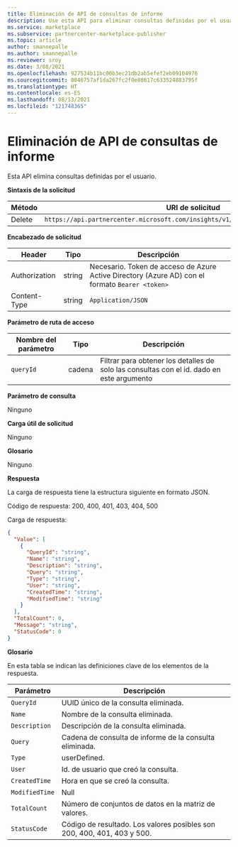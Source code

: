 ```yaml
---
title: Eliminación de API de consultas de informe
description: Use esta API para eliminar consultas definidas por el usuario para el análisis del marketplace comercial.
ms.service: marketplace
ms.subservice: partnercenter-marketplace-publisher
ms.topic: article
author: smannepalle
ms.author: smannepalle
ms.reviewer: sroy
ms.date: 3/08/2021
ms.openlocfilehash: 927534b11bc00b3ec21db2ab5efef2eb09104976
ms.sourcegitcommit: 0046757af1da267fc2f0e88617c633524883795f
ms.translationtype: HT
ms.contentlocale: es-ES
ms.lasthandoff: 08/13/2021
ms.locfileid: "121748365"
---
```

# <a name="delete-report-queries-api"></a>Eliminación de API de consultas de informe

Esta API elimina consultas definidas por el usuario.

**Sintaxis de la solicitud**

| **Método** | **URI de solicitud** |
| --- | --- |
| Delete | `https://api.partnercenter.microsoft.com/insights/v1/cmp/ScheduledQueries/{queryId}` |

**Encabezado de solicitud**

| **Header** | **Tipo** | **Descripción** |
| --- | --- | --- |
| Authorization | string | Necesario. Token de acceso de Azure Active Directory (Azure AD) con el formato `Bearer <token>` |
| Content-Type | string | `Application/JSON` |

**Parámetro de ruta de acceso**

| **Nombre del parámetro** | **Tipo** | **Descripción** |
| --- | --- | --- |
| `queryId` | cadena | Filtrar para obtener los detalles de solo las consultas con el id. dado en este argumento |

**Parámetro de consulta**

Ninguno

**Carga útil de solicitud**

Ninguno

**Glosario**

Ninguno

**Respuesta**

La carga de respuesta tiene la estructura siguiente en formato JSON.

Código de respuesta: 200, 400, 401, 403, 404, 500

Carga de respuesta:

```json
{
  "Value": [
    {
      "QueryId": "string",
      "Name": "string",
      "Description": "string",
      "Query": "string",
      "Type": "string",
      "User": "string",
      "CreatedTime": "string",
      "ModifiedTime": "string"
    }
  ],
  "TotalCount": 0,
  "Message": "string",
  "StatusCode": 0
}
```

**Glosario**

En esta tabla se indican las definiciones clave de los elementos de la respuesta.

| **Parámetro** | **Descripción** |
| --- | --- |
| `QueryId` | UUID único de la consulta eliminada. |
| `Name` | Nombre de la consulta eliminada. |
| `Description` | Descripción de la consulta eliminada. |
| `Query` | Cadena de consulta de informe de la consulta eliminada. |
| `Type` | userDefined. |
| `User` | Id. de usuario que creó la consulta. |
| `CreatedTime` | Hora en que se creó la consulta. |
| `ModifiedTime` | Null |
| `TotalCount` | Número de conjuntos de datos en la matriz de valores. |
| `StatusCode` | Código de resultado. Los valores posibles son 200, 400, 401, 403 y 500. |

